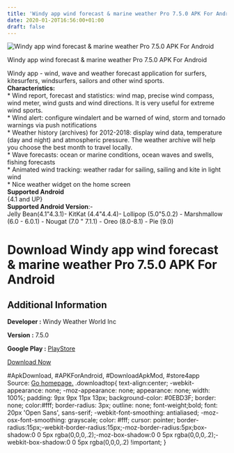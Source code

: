 ```yaml
---
title: 'Windy app wind forecast & marine weather Pro 7.5.0 APK For Android'
date: 2020-01-20T16:56:00+01:00
draft: false
---
```


![Windy app wind forecast & marine weather Pro 7.5.0 APK For Android](https://i2.wp.com/apkhome.net/wp-content/uploads/2020/01/Windy-app-wind-forecast-marine-weather-Pro-7.5.0.png "Windy app wind forecast & marine weather Pro 7.5.0 APK For Android")

  

Windy app wind forecast & marine weather Pro 7.5.0 APK For Android

Windy app - wind, wave and weather forecast application for surfers, kitesurfers, windsurfers, sailors and other wind sports.  
**Characteristics:**  
\* Wind report, forecast and statistics: wind map, precise wind compass, wind meter, wind gusts and wind directions. It is very useful for extreme wind sports.  
\* Wind alert: configure windalert and be warned of wind, storm and tornado warnings via push notifications  
\* Weather history (archives) for 2012-2018: display wind data, temperature (day and night) and atmospheric pressure. The weather archive will help you choose the best month to travel locally.  
\* Wave forecasts: ocean or marine conditions, ocean waves and swells, fishing forecasts  
\* Animated wind tracking: weather radar for sailing, sailing and kite in light wind  
\* Nice weather widget on the home screen  
**Supported Android**  
{4.1 and UP}  
**Supported Android Version**:-  
Jelly Bean(4.1"4.3.1)- KitKat (4.4"4.4.4)- Lollipop (5.0"5.0.2) - Marshmallow (6.0 - 6.0.1) - Nougat (7.0 " 7.1.1) - Oreo (8.0-8.1) - Pie (9.0)

Download Windy app wind forecast & marine weather Pro 7.5.0 APK For Android
===========================================================================

Additional Information
----------------------

**Developer :** Windy Weather World Inc

**Version :** 7.5.0

**Google Play :** [PlayStore](https://play.google.com/store/apps/details?id=co.windyapp.android)

  

[Download Now](https://store4app.co/post/windy-app-wind-forecast-amp-marine-weather-pro-7-5-0-apk-for-android_1579268821)

  
#ApkDownload, #APKForAndroid, #DownloadApkMod, #store4app  
Source: [Go homepage.](https://store4app.co/post/windy-app-wind-forecast-amp-marine-weather-pro-7-5-0-apk-for-android_1579268821) .downloadtop{ text-align:center; -webkit-appearance: none; -moz-appearance: none; appearance: none; width: 100%; padding: 9px 9px 11px 13px; background-color: #0EBD3F; border: none; color:#fff; border-radius: 3px; outline: none; font-weight;bold; font: 20px 'Open Sans', sans-serif; -webkit-font-smoothing: antialiased; -moz-osx-font-smoothing: grayscale; color: #fff; cursor: pointer; border-radius:15px;-webkit-border-radius:15px;-moz-border-radius:5px;box-shadow:0 0 5px rgba(0,0,0,.2);-moz-box-shadow:0 0 5px rgba(0,0,0,.2);-webkit-box-shadow:0 0 5px rgba(0,0,0,.2) !important; }